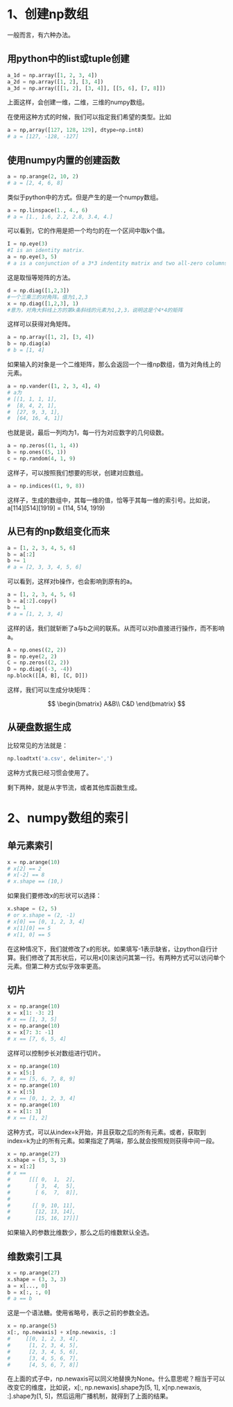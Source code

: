 # 1、创建np数组

一般而言，有六种办法。

## 用python中的list或tuple创建

```python
a_1d = np.array([1, 2, 3, 4])
a_2d = np.array([1, 2], [3, 4])
a_3d = np.array([[1, 2], [3, 4]], [[5, 6], [7, 8]])
```

上面这样，会创建一维，二维，三维的numpy数组。

在使用这种方式的时候，我们可以指定我们希望的类型。比如

```python
a = np,array([127, 128, 129], dtype=np.int8)
# a = [127, -128, -127]
```

## 使用numpy内置的创建函数

```python
a = np.arange(2, 10, 2)
# a = [2, 4, 6, 8]
```

类似于python中的方式。但是产生的是一个numpy数组。

```python
a = np.linspace(1., 4., 6)
# a = [1., 1.6, 2.2, 2.8, 3.4, 4.]
```

可以看到，它的作用是把一个均匀的在一个区间中取k个值。

```python
I = np.eye(3)
#I is an identity matrix.
a = np.eye(3, 5)
# a is a conjunction of a 3*3 indentity matrix and two all-zero columns.
```

这是取恒等矩阵的方法。

```python
d = np.diag([1,2,3])
#一个三乘三的对角阵。值为1,2,3
x = np.diag([1,2,3], 1)
#意为，对角大斜线上方的第k条斜线的元素为1,2,3，说明这是个4*4的矩阵
```

这样可以获得对角矩阵。

```python
a = np.array([1, 2], [3, 4])
b = np.diag(a)
# b = [1, 4]
```

如果输入的对象是一个二维矩阵，那么会返回一个一维np数组，值为对角线上的元素。

```python
a = np.vander([1, 2, 3, 4], 4)
# a为
# [[1, 1, 1, 1],
#  [8, 4, 2, 1],
#  [27, 9, 3, 1],
#  [64, 16, 4, 1]]
```

也就是说，最后一列均为1，每一行为对应数字的几何级数。

```python
a = np.zeros((1, 1, 4))
b = np.ones((5, 1))
c = np.random(4, 1, 9)
```

这样子，可以按照我们想要的形状，创建对应数组。

```python
a = np.indices((1, 9, 8))
```

这样子，生成的数组中，其每一维的值，恰等于其每一维的索引号。比如说，a[114][514][1919] = (114, 514, 1919)

## 从已有的np数组变化而来

```python
a = [1, 2, 3, 4, 5, 6]
b = a[:2]
b += 1
# a = [2, 3, 3, 4, 5, 6]
```

可以看到，这样对b操作，也会影响到原有的a。

```python
a = [1, 2, 3, 4, 5, 6]
b = a[:2].copy()
b += 1
# a = [1, 2, 3, 4]
```

这样的话，我们就斩断了a与b之间的联系。从而可以对b直接进行操作，而不影响a。

```python
A = np.ones((2, 2))
B = np.eye(2, 2)
C = np.zeros((2, 2))
D = np.diag((-3, -4))
np.block([[A, B], [C, D]])
```

这样，我们可以生成分块矩阵：

$$
\begin{bmatrix}
A&B\\
C&D
\end{bmatrix}
$$

## 从硬盘数据生成

比较常见的方法就是：

```python
np.loadtxt('a.csv', delimiter=',')
```

这种方式我已经习惯会使用了。

剩下两种，就是从字节流，或者其他库函数生成。

# 2、numpy数组的索引

## 单元素索引

```python
x = np.arange(10)
# x[2] == 2
# x[-2] == 8
# x.shape == (10,)
```

如果我们要修改x的形状可以选择：

```python
x.shape = (2, 5)
# or x.shape = (2, -1)
# x[0] == [0, 1, 2, 3, 4]
# x[1][0] == 5
# x[1, 0] == 5
```

在这种情况下，我们就修改了x的形状。如果填写-1表示缺省，让python自行计算。我们修改了其形状后，可以用x[0]来访问其第一行。有两种方式可以访问单个元素。但第二种方式似乎效率更高。

## 切片

```python
x = np.arange(10)
x = x[1: -3: 2]
# x == [1, 3, 5]
x = np.arange(10)
x = x[7: 3: -1]
# x == [7, 6, 5, 4]
```

这样可以控制步长对数组进行切片。

```python
x = np.arange(10)
x = x[5:]
# x == [5, 6, 7, 8, 9]
x = np.arange(10)
x = x[:5]
# x == [0, 1, 2, 3, 4]
x = np.arange(10)
x = x[1: 3]
# x == [1, 2]
```

这种方式，可以从index=k开始，并且获取之后的所有元素。或者，获取到index=k为止的所有元素。如果指定了两端，那么就会按照规则获得中间一段。

```python
x = np.arange(27)
x.shape = (3, 3, 3)
x = x[:2]
# x ==
#      [[[ 0,  1,  2],
#        [ 3,  4,  5],
#        [ 6,  7,  8]],
#
#       [[ 9, 10, 11],
#        [12, 13, 14],
#        [15, 16, 17]]]
```

如果输入的参数比维数少，那么之后的维数默认全选。

## 维数索引工具

```python
x = np.arange(27)
x.shape = (3, 3, 3)
a = x[..., 0]
b = x[:, :, 0]
# a == b
```

这是一个语法糖。使用省略号，表示之前的参数全选。

```python
x = np.arange(5)
x[:, np.newaxis] + x[np.newaxis, :]
#     [[0, 1, 2, 3, 4],
#      [1, 2, 3, 4, 5],
#      [2, 3, 4, 5, 6],
#      [3, 4, 5, 6, 7],
#      [4, 5, 6, 7, 8]]
```

在上面的式子中，np.newaxis可以同义地替换为None。什么意思呢？相当于可以改变它的维度，比如说，x[:, np.newaxis].shape为[5, 1], x[np.newaxis, :].shape为[1, 5]，然后运用广播机制，就得到了上面的结果。
